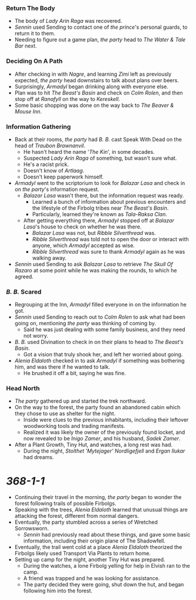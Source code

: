 ### Return The Body

* The body of *Lady Arin Raga* was recovered.
* *Sennin* used Sending to contact one of *the prince*'s personal guards, to return it to them.
* Needing to figure out a game plan, *the party* head to *The Water & Tale Bar* next.

### Deciding On A Path

* After checking in with *Nagre*, and learning *Zimi* left as previously expected, *the party* head downstairs to talk about plans over beers.
* Surprisingly, *Armadyl* began drinking along with everyone else.
* Plan was to hit *The Beast's Basin* and check on *Colm Rolen*, and then stop off at *Ranafyll* on the way to *Kereskell*.
* Some basic shopping was done on the way back to *The Beaver & Mouse Inn*.

### Information Gathering

* Back at their rooms, *the party* had *B. B.* cast Speak With Dead on the head of *Traubon Brawnanvil*.
  * He hasn't heard the name '*The Kin*', in some decades.
  * Suspected *Lady Arin Raga* of something, but wasn't sure what.
  * He's a racist prick.
  * Doesn't know of *Artlaag*.
  * Doesn't keep paperwork himself.
* *Armadyl* went to the scriptorium to look for *Balazar Lasa* and check in on *the party*'s information request.
  * *Balazar Lasa* wasn't there, but the information request was ready.
    * Learned a bunch of information about previous encounters and the lifestyle of the Firbolg tribes near *The Beast's Basin*.
    * Particularly, learned they're known as *Tala-Raksa Clan*.
  * After getting everything there, *Armadyl* stopped off at *Balazar Lasa*'s house to check on whether he was there.
    * *Balazar Lasa* was not, but *Ribble Silverthread* was.
    * *Ribble Silverthread* was told not to open the door or interact with anyone, which *Armadyl* accepted as wise.
    * *Ribble Silverthread* was sure to thank *Armadyl* again as he was walking away.
* *Sennin* used Sending to ask *Balazar Lasa* to retrieve *The Skull Of Razaro* at some point while he was making the rounds, to which he agreed.

### *B. B.* Scared

* Regrouping at the Inn, *Armadyl* filled everyone in on the information he got.
* *Sennin* used Sending to reach out to *Colm Rolen* to ask what had been going on, mentioning *the party* was thinking of coming by.
  * Said he was just dealing with some family business, and they need not worry.
* *B. B.* used Divination to check in on their plans to head to *The Beast's Basin*.
  * Got a vision that truly shook her, and left her worried about going.
* *Alenia Eldaloth* checked in to ask *Armadyl* if something was bothering him, and was there if he wanted to talk.
  * He brushed it off a bit, saying he was fine.

### Head North

* *The party* gathered up and started the trek northward.
* On the way to the forest, the party found an abandoned cabin which they chose to use as shelter for the night.
  * Inside were clues to the previous inhabitants, including their leftover woodworking tools and trading manifests.
  * Realized it was likely the owner of the previously found locket, and now revealed to be *Inigo Zamer*, and his husband, *Sadek Zamer*.
* After a Plant Growth, Tiny Hut, and watches, a long rest was had.
  * During the night, *Stolthet 'Mytejager' Nordligefjell* and *Ergan Ilukar* had dreams.

# *368-1-1*

* Continuing their travel in the morning, *the party* began to wonder the forest following trails of possible Firbolgs.
* Speaking with the trees, *Alenia Eldaloth* learned that unusual things are attacking the forest, different from normal dangers.
* Eventually, the party stumbled across a series of Wretched Sorrowsworn.
  * *Sennin* had previously read about these things, and gave some basic information, including their origin plane of The Shadowfell.
* Eventually, the trail went cold at a place *Alenia Eldaloth* theorized the Firbolgs likely used Transport Via Plants to return home.
* Setting up camp for the night, another Tiny Hut was prepared.
  * During the watches, a lone Firbolg yelling for help in Elvish ran to the camp.
  * A friend was trapped and he was looking for assistance.
  * The party decided they were going, shut down the hut, and began following him into the forest.
